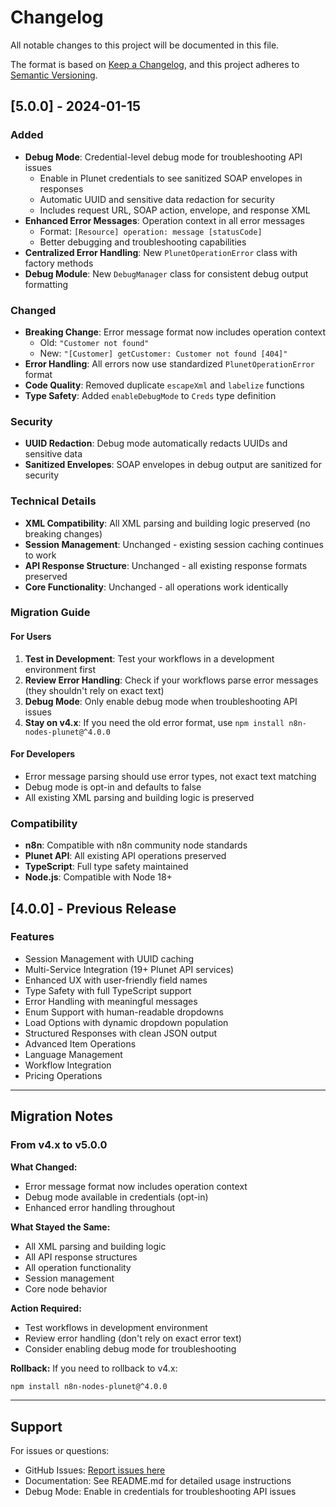 # Changelog

All notable changes to this project will be documented in this file.

The format is based on [Keep a Changelog](https://keepachangelog.com/en/1.0.0/),
and this project adheres to [Semantic Versioning](https://semver.org/spec/v2.0.0.html).

## [5.0.0] - 2024-01-15

### Added
- **Debug Mode**: Credential-level debug mode for troubleshooting API issues
  - Enable in Plunet credentials to see sanitized SOAP envelopes in responses
  - Automatic UUID and sensitive data redaction for security
  - Includes request URL, SOAP action, envelope, and response XML
- **Enhanced Error Messages**: Operation context in all error messages
  - Format: `[Resource] operation: message [statusCode]`
  - Better debugging and troubleshooting capabilities
- **Centralized Error Handling**: New `PlunetOperationError` class with factory methods
- **Debug Module**: New `DebugManager` class for consistent debug output formatting

### Changed
- **Breaking Change**: Error message format now includes operation context
  - Old: `"Customer not found"`
  - New: `"[Customer] getCustomer: Customer not found [404]"`
- **Error Handling**: All errors now use standardized `PlunetOperationError` format
- **Code Quality**: Removed duplicate `escapeXml` and `labelize` functions
- **Type Safety**: Added `enableDebugMode` to `Creds` type definition

### Security
- **UUID Redaction**: Debug mode automatically redacts UUIDs and sensitive data
- **Sanitized Envelopes**: SOAP envelopes in debug output are sanitized for security

### Technical Details
- **XML Compatibility**: All XML parsing and building logic preserved (no breaking changes)
- **Session Management**: Unchanged - existing session caching continues to work
- **API Response Structure**: Unchanged - all existing response formats preserved
- **Core Functionality**: Unchanged - all operations work identically

### Migration Guide

#### For Users
1. **Test in Development**: Test your workflows in a development environment first
2. **Review Error Handling**: Check if your workflows parse error messages (they shouldn't rely on exact text)
3. **Debug Mode**: Only enable debug mode when troubleshooting API issues
4. **Stay on v4.x**: If you need the old error format, use `npm install n8n-nodes-plunet@^4.0.0`

#### For Developers
- Error message parsing should use error types, not exact text matching
- Debug mode is opt-in and defaults to false
- All existing XML parsing and building logic is preserved

### Compatibility
- **n8n**: Compatible with n8n community node standards
- **Plunet API**: All existing API operations preserved
- **TypeScript**: Full type safety maintained
- **Node.js**: Compatible with Node 18+

## [4.0.0] - Previous Release

### Features
- Session Management with UUID caching
- Multi-Service Integration (19+ Plunet API services)
- Enhanced UX with user-friendly field names
- Type Safety with full TypeScript support
- Error Handling with meaningful messages
- Enum Support with human-readable dropdowns
- Load Options with dynamic dropdown population
- Structured Responses with clean JSON output
- Advanced Item Operations
- Language Management
- Workflow Integration
- Pricing Operations

---

## Migration Notes

### From v4.x to v5.0.0

**What Changed:**
- Error message format now includes operation context
- Debug mode available in credentials (opt-in)
- Enhanced error handling throughout

**What Stayed the Same:**
- All XML parsing and building logic
- All API response structures
- All operation functionality
- Session management
- Core node behavior

**Action Required:**
- Test workflows in development environment
- Review error handling (don't rely on exact error text)
- Consider enabling debug mode for troubleshooting

**Rollback:**
If you need to rollback to v4.x:
```bash
npm install n8n-nodes-plunet@^4.0.0
```

---

## Support

For issues or questions:
- GitHub Issues: [Report issues here](https://github.com/SufiSR/PlunetN8N/issues)
- Documentation: See README.md for detailed usage instructions
- Debug Mode: Enable in credentials for troubleshooting API issues
